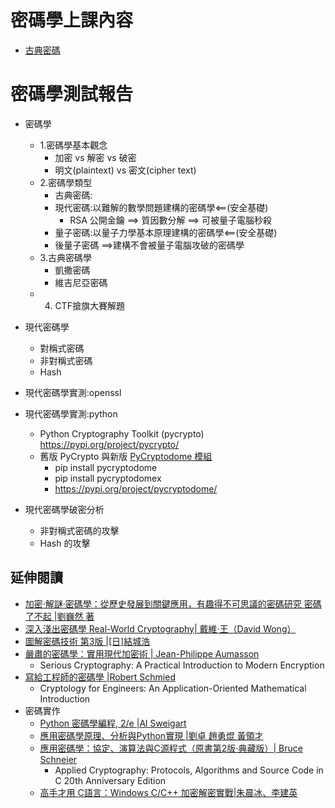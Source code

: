 # 密碼學上課內容
- [古典密碼](./古典密碼.md)
# 密碼學測試報告
- 密碼學
  - 1.密碼學基本觀念
    - 加密 vs 解密 vs 破密
    - 明文(plaintext)  vs 密文(cipher text)
  - 2.密碼學類型
    - 古典密碼:
    - 現代密碼:以難解的數學問題建構的密碼學<==(安全基礎)
      - RSA 公開金鑰 ==> 質因數分解 ==> 可被量子電腦秒殺 
    - 量子密碼:以量子力學基本原理建構的密碼學<==(安全基礎)
    - 後量子密碼 ==>建構不會被量子電腦攻破的密碼學
  - 3.古典密碼學
    - 凱撒密碼
    - 維吉尼亞密碼 
  - 4. CTF搶旗大賽解題
      
- 現代密碼學
  - 對稱式密碼
  - 非對稱式密碼
  - Hash 
- 現代密碼學實測:openssl
- 現代密碼學實測:python
  - Python Cryptography Toolkit (pycrypto) https://pypi.org/project/pycrypto/
  - 舊版 PyCrypto 與新版 [PyCryptodome 模組](https://github.com/Legrandin/pycryptodome)
    - pip install pycryptodome
    - pip install pycryptodomex
    - https://pypi.org/project/pycryptodome/
- 現代密碼學破密分析
  - 非對稱式密碼的攻擊
  - Hash 的攻擊

## 延伸閱讀
- [加密‧解謎‧密碼學：從歷史發展到關鍵應用，有趣得不可思議的密碼研究 密碼了不起 |劉巍然 著](https://www.tenlong.com.tw/products/9786267195239?list_name=srh)
- [深入淺出密碼學 Real-World Cryptography| 戴維·王（David Wong）](https://www.tenlong.com.tw/products/9787115600349?list_name=srh)
- [圖解密碼技術 第3版 |[日]結城浩](https://www.tenlong.com.tw/products/9787115424914?list_name=sp)
- [嚴肅的密碼學：實用現代加密術 | Jean-Philippe Aumasson ](https://www.tenlong.com.tw/products/9787121410864?list_name=srh)
  - Serious Cryptography: A Practical Introduction to Modern Encryption
- [寫給工程師的密碼學 |Robert Schmied](https://www.tenlong.com.tw/products/9787111716631?list_name=srh)
  - Cryptology for Engineers: An Application-Oriented Mathematical Introduction
- 密碼實作
  - [Python 密碼學編程, 2/e |Al Sweigart](https://www.tenlong.com.tw/products/9787115529992?list_name=srh) 
  - [應用密碼學原理、分析與Python實現 |劉卓 趙勇焜 黃領才](https://www.tenlong.com.tw/products/9787115635716?list_name=srh)
  - [應用密碼學：協定、演算法與C源程式（原書第2版·典藏版）| Bruce Schneier](https://www.tenlong.com.tw/products/9787111748878?list_name=srh)
    - Applied Cryptography: Protocols, Algorithms and Source Code in C 20th Anniversary Edition
  - [高手才用 C語言：Windows C/C++ 加密解密實戰|朱晨冰、李建英](https://www.tenlong.com.tw/products/9789860776348)
